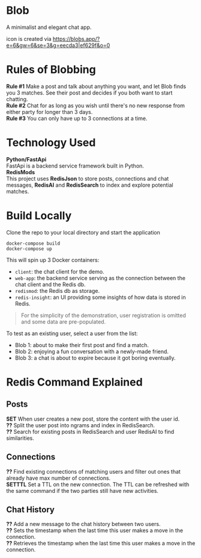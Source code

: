 # Blob

A minimalist and elegant chat app.


icon is created via https://blobs.app/?e=6&gw=6&se=3&g=eecda3|ef629f&o=0

# Rules of Blobbing

**Rule #1**
Make a post and talk about anything you want, and let Blob finds you 3 matches. See their post and decides if you both want to start chatting.  
**Rule #2**
Chat for as long as you wish until there's no new response from either party for longer than 3 days.  
**Rule #3**
You can only have up to 3 connections at a time.

# Technology Used

**Python/FastApi**  
FastApi is a backend service framework built in Python.  
**RedisMods**  
This project uses **RedisJson** to store posts, connections and chat messages, **RedisAI** and **RedisSearch** to index and explore potential matches.

# Build Locally

Clone the repo to your local directory and start the application
```
docker-compose build
docker-compose up
```
This will spin up 3 Docker containers:
- `client`: the chat client for the demo.
- `web-app`: the backend service serving as the connection between the chat client and the Redis db.
- `redismod`: the Redis db as storage.
- `redis-insight`: an UI providing some insights of how data is stored in Redis.

> For the simplicity of the demonstration, user registration is omitted and some data are pre-populated.

To test as an existing user, select a user from the list:

- Blob 1: about to make their first post and find a match.
- Blob 2: enjoying a fun conversation with a newly-made friend.
- Blob 3: a chat is about to expire because it got boring eventually.

# Redis Command Explained


## Posts
**SET** When user creates a new post, store the content with the user id.  
**??** Split the user post into ngrams and index in RedisSearch.  
**??** Search for existing posts in RedisSearch and user RedisAI to find similarities.

## Connections
**??** Find existing connections of matching users and filter out ones that already have max number of connections.  
**SETTTL** Set a TTL on the new connection. The TTL can be refreshed with the same command if the two parties still have new activities.  

## Chat History
**??** Add a new message to the chat history between two users.  
**??** Sets the timestamp when the last time this user makes a move in the connection.  
**??** Retrieves the timestamp when the last time this user makes a move in the connection.

